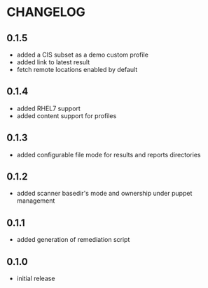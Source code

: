 # CHANGELOG

## 0.1.5

* added a CIS subset as a demo custom profile
* added link to latest result
* fetch remote locations enabled by default

## 0.1.4

* added RHEL7 support
* added content support for profiles

## 0.1.3

* added configurable file mode for results and reports directories

## 0.1.2

* added scanner basedir's mode and ownership under puppet management

## 0.1.1

* added generation of remediation script

## 0.1.0

* initial release

